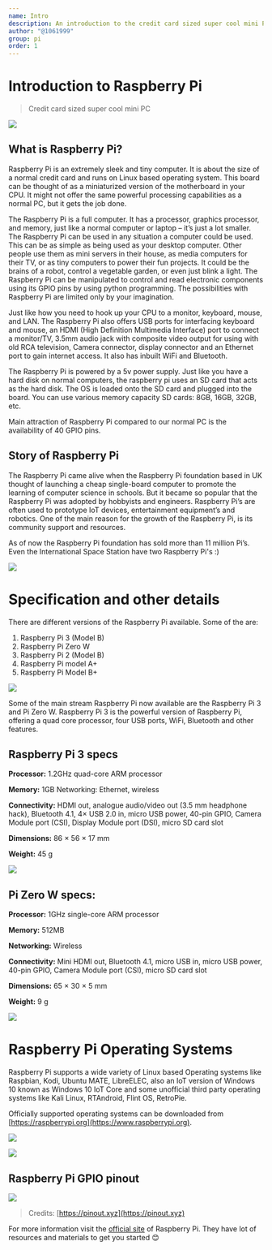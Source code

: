 ```yaml
---
name: Intro
description: An introduction to the credit card sized super cool mini PC
author: "@1061999"
group: pi
order: 1
---
```


# Introduction to Raspberry Pi

> Credit card sized super cool mini PC

![](img/pi.png)

## What is Raspberry Pi?

Raspberry Pi is an extremely sleek and tiny computer. It is about the size of a normal credit card and runs on Linux based operating system. This board can be thought of as a miniaturized version of the motherboard in your CPU. It might not offer the same powerful processing capabilities as a normal PC, but it gets the job done.

The Raspberry Pi is a full computer. It has a processor, graphics processor, and memory, just like a normal computer or laptop – it’s just a lot smaller. The Raspberry Pi can be used in any situation a computer could be used. This can be as simple as being used as your desktop computer. Other people use them as mini servers in their house, as media computers for their TV, or as tiny computers to power their fun projects. It could be the brains of a robot, control a vegetable garden, or even just blink a light. The Raspberry Pi can be manipulated to control and read electronic components using its GPIO pins by using python programming. The possibilities with Raspberry Pi are limited only by your imagination.

Just like how you need to hook up your CPU to a monitor, keyboard, mouse, and LAN. The Raspberry Pi also offers USB ports for interfacing keyboard and mouse, an HDMI (High Definition Multimedia Interface) port to connect a monitor/TV, 3.5mm audio jack with composite video output for using with old RCA television, Camera connector, display connector and an Ethernet port to gain internet access. It also has inbuilt WiFi and Bluetooth.

The Raspberry Pi is powered by a 5v power supply. Just like you have a hard disk on normal computers, the raspberry pi uses an SD card that acts as the hard disk. The OS is loaded onto the SD card and plugged into the board. You can use various memory capacity SD cards: 8GB, 16GB, 32GB, etc.

Main attraction of Raspberry Pi compared to our normal PC is the availability of 40 GPIO pins.

## Story of Raspberry Pi

The Raspberry Pi came alive when the Raspberry Pi foundation based in UK thought of launching a cheap single-board computer to promote the learning of computer science in schools. But it became so popular that the Raspberry Pi was adopted by hobbyists and engineers. Raspberry Pi’s are often used to prototype IoT devices, entertainment equipment’s and robotics. One of the main reason for the growth of the Raspberry Pi, is its community support and resources.

As of now the Raspberry Pi foundation has sold more than 11 million Pi’s. Even the International Space Station have two Raspberry Pi's :)

![](img/astro_pi.png)

# Specification and other details

There are different versions of the Raspberry Pi available. Some of the are:

1. Raspberry Pi 3 (Model B)
1. Raspberry Pi Zero W
1. Raspberry Pi 2 (Model B)
1. Raspberry Pi model A+
1. Raspberry Pi Model B+

![](img/pi_family.png)

Some of the main stream Raspberry Pi now available are the Raspberry Pi 3 and Pi Zero W. Raspberry Pi 3 is the powerful version of Raspberry Pi, offering a quad core processor, four USB ports, WiFi, Bluetooth and other features.

## Raspberry Pi 3 specs

**Processor:** 1.2GHz quad-core ARM processor

**Memory:** 1GB Networking: Ethernet, wireless

**Connectivity:** HDMI out, analogue audio/video out (3.5 mm headphone hack), Bluetooth 4.1, 4× USB 2.0 in, micro USB power, 40-pin GPIO, Camera Module port (CSI), Display Module port (DSI), micro SD card slot

**Dimensions:** 86 × 56 × 17 mm

**Weight:** 45 g

![](img/pi_3_model_b.png)

## Pi Zero W specs:

**Processor:** 1GHz single-core ARM processor

**Memory:** 512MB

**Networking:** Wireless

**Connectivity:** Mini HDMI out, Bluetooth 4.1, micro USB in, micro USB power, 40-pin GPIO, Camera Module port (CSI), micro SD card slot

**Dimensions:** 65 × 30 × 5 mm

**Weight:** 9 g

![](img/pi_closeup.png)

# Raspberry Pi Operating Systems

Raspberry Pi supports a wide variety of Linux based Operating systems like Raspbian, Kodi, Ubuntu MATE, LibreELEC, also an IoT version of Windows 10 known as Windows 10 IoT Core and some unofficial third party operating systems like Kali Linux, RTAndroid, Flint OS, RetroPie.

Officially supported operating systems can be downloaded from [https://raspberrypi.org](https://www.raspberrypi.org).

![](img/raspberrypi_org.png)

![](img/downloads.png)

## Raspberry Pi GPIO pinout

![](img/raspberry_pi_pinout.png)

> Credits: [https://pinout.xyz](https://pinout.xyz)

For more information visit the [official site](https://www.raspberrypi.org) of Raspberry Pi. They have lot of resources and materials to get you started 😊
